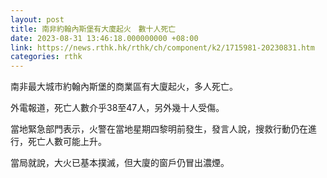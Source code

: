 ```yaml
---
layout: post
title: 南非約翰內斯堡有大廈起火　數十人死亡
date: 2023-08-31 13:46:18.000000000 +08:00
link: https://news.rthk.hk/rthk/ch/component/k2/1715981-20230831.htm
categories: rthk
---
```


南非最大城市約翰內斯堡的商業區有大廈起火，多人死亡。

外電報道，死亡人數介乎38至47人，另外幾十人受傷。

當地緊急部門表示，火警在當地星期四黎明前發生，發言人說，搜救行動仍在進行，死亡人數可能上升。

當局就說，大火已基本撲滅，但大廈的窗戶仍冒出濃煙。
